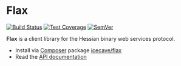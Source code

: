 # Flax

[![Build Status]](https://travis-ci.org/IcecaveStudios/flax)
[![Test Coverage]](https://coveralls.io/r/IcecaveStudios/flax?branch=develop)
[![SemVer]](http://semver.org)

**Flax** is a client library for the Hessian binary web services protocol.

* Install via [Composer](http://getcomposer.org) package [icecave/flax](https://packagist.org/packages/icecave/flax)
* Read the [API documentation](http://icecavestudios.github.io/flax/artifacts/documentation/api/)

<!-- references -->
[Build Status]: https://b.adge.me/travis/IcecaveStudios/flax/develop.svg
[Test Coverage]: https://b.adge.me/coveralls/IcecaveStudios/flax/develop.svg
[SemVer]: https://b.adge.me/:semver-0.0.0-red.svg
